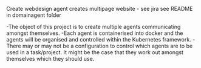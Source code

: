 Create webdesign agent
creates multipage website - see jira
see README in domainagent folder

-The object of this project is to create multiple agents communicating amongst themselves.
-Each agent is containerised into docker and the agents will be organised and controlled within the Kubernetes framework.
-There may or may not be a configuration to control which agents are to be used in a task/project. It might be the case that they work out amongst themselves which they should use.

